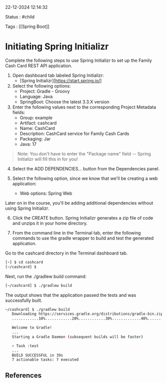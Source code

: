 22-12-2024 12:14:32

Status : #child 

Tags : [[Spring Boot]] 

# Initiating Spring Initializr

Complete the following steps to use Spring Initializr to set up the Family Cash Card REST API application.

1. Open dashboard tab labeled Spring Initializr:
	 - [Spring Initializr][https://start.spring.io/]
2. Select the following options:
	 - Project: Gradle - Groovy
	 - Language: Java
	 - SpringBoot: Choose the latest 3.3.X version
3. Enter the following values next to the corresponding Project Metadata fields:
      - Group: example
      - Artifact: cashcard
      - Name: CashCard
      - Description: CashCard service for Family Cash Cards
      - Packaging: Jar
      - Java: 17

 > Note: You don't have to enter the "Package name" field -- Spring Initializr will fill this in for you!

4. Select the ADD DEPENDENCIES... button from the Dependencies panel.

5. Select the following option, since we know that we'll be creating a web application:
	  - Web options: Spring Web

  Later on in the course, you'll be adding additional dependencies without using Spring Initializr.

6. Click the CREATE button. Spring Initializr generates a zip file of code and unzips it in your home directory.

7. From the command line in the Terminal tab, enter the following commands to use the gradle wrapper to build and test the generated application.

Go to the cashcard directory in the Terminal dashboard tab.
   
  ```bash
[~] $ cd cashcard
[~/cashcard] $
```  
   
Next, run the ./gradlew build command:

```bash
[~/cashcard] $ ./gradlew build
```

The output shows that the application passed the tests and was successfully built.
```bash
~/cashcard] $ ./gradlew build
   Downloading https://services.gradle.org/distributions/gradle-bin.zip
   ............10%............20%............30%.............40%............50%............60%............70%.............80%............90%............100%

   Welcome to Gradle!
   ...
   Starting a Gradle Daemon (subsequent builds will be faster)

   > Task :test
   ...
   BUILD SUCCESSFUL in 39s
   7 actionable tasks: 7 executed

```

## References


